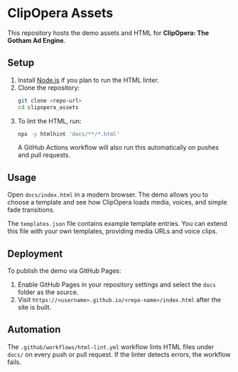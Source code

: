 # ClipOpera Assets

This repository hosts the demo assets and HTML for **ClipOpera: The Gotham Ad Engine**.

## Setup

1. Install [Node.js](https://nodejs.org/) if you plan to run the HTML linter.
2. Clone the repository:
   ```bash
   git clone <repo-url>
   cd clipopera_assets
   ```
3. To lint the HTML, run:
   ```bash
   npx -y htmlhint 'docs/**/*.html'
   ```
   A GitHub Actions workflow will also run this automatically on pushes and pull requests.

## Usage

Open `docs/index.html` in a modern browser. The demo allows you to choose a template and see how ClipOpera loads media, voices, and simple fade transitions.

The `templates.json` file contains example template entries. You can extend this file with your own templates, providing media URLs and voice clips.

## Deployment

To publish the demo via GitHub Pages:

1. Enable GitHub Pages in your repository settings and select the `docs` folder as the source.
2. Visit `https://<username>.github.io/<repo-name>/index.html` after the site is built.

## Automation

The `.github/workflows/html-lint.yml` workflow lints HTML files under `docs/` on every push or pull request. If the linter detects errors, the workflow fails.

